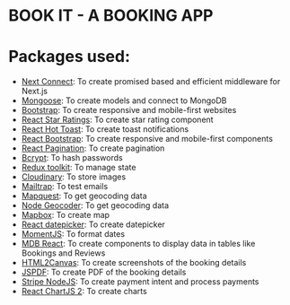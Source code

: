 # BOOK IT - A BOOKING APP

# Packages used:

- [Next Connect](https://www.npmjs.com/package/next-connect): To create promised based and efficient middleware for Next.js
- [Mongoose](https://www.npmjs.com/package/mongoose): To create models and connect to MongoDB
- [Bootstrap](https://getbootstrap.com/): To create responsive and mobile-first websites
- [React Star Ratings](https://www.npmjs.com/package/react-star-ratings): To create star rating component
- [React Hot Toast](https://www.npmjs.com/package/react-hot-toast): To create toast notifications
- [React Bootstrap](https://react-bootstrap.github.io/): To create responsive and mobile-first components
- [React Pagination](https://www.npmjs.com/package/react-js-pagination): To create pagination
- [Bcrypt](https://www.npmjs.com/package/bcryptjs): To hash passwords
- [Redux toolkit](https://redux-toolkit.js.org/): To manage state
- [Cloudinary](https://cloudinary.com/): To store images
- [Mailtrap](https://mailtrap.io/): To test emails
- [Mapquest](https://developer.mapquest.com/): To get geocoding data
- [Node Geocoder](https://www.npmjs.com/package/node-geocoder): To get geocoding data
- [Mapbox](https://www.mapbox.com/): To create map
- [React datepicker](https://www.npmjs.com/package/react-datepicker): To create datepicker
- [MomentJS](https://momentjs.com/): To format dates
- [MDB React](https://mdbootstrap.com/docs/react/): To create components to display data in tables like Bookings and Reviews
- [HTML2Canvas](https://www.npmjs.com/package/html2canvas): To create screenshots of the booking details
- [JSPDF](https://www.npmjs.com/package/jspdf): To create PDF of the booking details
- [Stripe NodeJS](https://www.npmjs.com/package/stripe): To create payment intent and process payments
- [React ChartJS 2](https://www.npmjs.com/package/react-chartjs-2): To create charts
